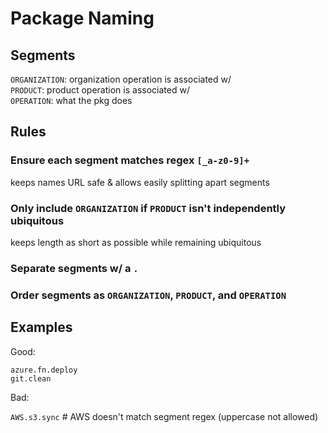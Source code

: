 # Package Naming

## Segments
`ORGANIZATION`: organization operation is associated w/  
`PRODUCT`: product operation is associated w/  
`OPERATION`: what the pkg does  

## Rules

### Ensure each segment matches regex `[_a-z0-9]+`
keeps names URL safe & allows easily splitting apart segments

### Only include `ORGANIZATION` if `PRODUCT` isn't independently ubiquitous
keeps length as short as possible while remaining ubiquitous

### Separate segments w/ a `.`

### Order segments as `ORGANIZATION`, `PRODUCT`, and `OPERATION`

## Examples

Good:

`azure.fn.deploy`  
`git.clean`  

Bad:

`AWS.s3.sync` # AWS doesn't match segment regex (uppercase not allowed)  

